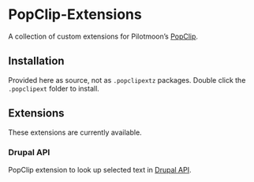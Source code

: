 PopClip-Extensions
=================

A collection of custom extensions for Pilotmoon’s [PopClip](http://pilotmoon.com/popclip/).

## Installation

Provided here as source, not as `.popclipextz` packages. Double click the `.popclipext` folder to install.

## Extensions

These extensions are currently available.

### Drupal API

PopClip extension to look up selected text in [Drupal API](http://api.drupal.org/).
